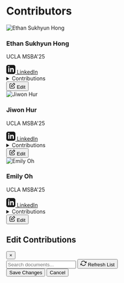 # Contributors
<div class="contributors-grid">
  <!-- Ethan Sukhyun Hong -->
  <div class="profile-card">
    <div class="profile-image">
      <img src="https://ui-avatars.com/api/?name=Ethan+Hong&size=200&background=random" alt="Ethan Sukhyun Hong">
    </div>
    <div class="profile-info">
      <h3>Ethan Sukhyun Hong</h3>
      <p class="organization">UCLA MSBA'25</p>
      <a href="https://www.linkedin.com/in/sukhyun-hong-ethan/" target="_blank" class="linkedin-link">
        <svg xmlns="http://www.w3.org/2000/svg" width="24" height="24" viewBox="0 0 24 24" fill="currentColor">
          <path d="M19 0h-14c-2.761 0-5 2.239-5 5v14c0 2.761 2.239 5 5 5h14c2.762 0 5-2.239 5-5v-14c0-2.761-2.238-5-5-5zm-11 19h-3v-11h3v11zm-1.5-12.268c-.966 0-1.75-.79-1.75-1.764s.784-1.764 1.75-1.764 1.75.79 1.75 1.764-.783 1.764-1.75 1.764zm13.5 12.268h-3v-5.604c0-3.368-4-3.113-4 0v5.604h-3v-11h3v1.765c1.396-2.586 7-2.777 7 2.476v6.759z"/>
        </svg>
        LinkedIn
      </a>
      <div class="contributions-container">
        <details class="contributions">
          <summary>Contributions</summary>
          <ul>
            <li><a href="../markdowns/AB Testing Framework With Regression/">AB Testing Framework</a></li>
            <li><a href="../markdowns/Fixed Effect/">Fixed Effect</a></li>
            <li><a href="../markdowns/Bass Model for Demand Prediction/">Bass Model</a></li>
          </ul>
        </details>
        <button class="edit-contributions" onclick="openContributionModal('ethan')">
          <svg xmlns="http://www.w3.org/2000/svg" width="16" height="16" viewBox="0 0 24 24" fill="none" stroke="currentColor" stroke-width="2">
            <path d="M20 14.66V20a2 2 0 0 1-2 2H4a2 2 0 0 1-2-2V6a2 2 0 0 1 2-2h5.34"></path>
            <polygon points="18 2 22 6 12 16 8 16 8 12 18 2"></polygon>
          </svg>
          Edit
        </button>
      </div>
    </div>
  </div>

  <!-- Jiwon Hur -->
  <div class="profile-card">
    <div class="profile-image">
      <img src="https://ui-avatars.com/api/?name=Jiwon+Hur&size=200&background=random" alt="Jiwon Hur">
    </div>
    <div class="profile-info">
      <h3>Jiwon Hur</h3>
      <p class="organization">UCLA MSBA'25</p>
      <a href="https://www.linkedin.com/in/jiwon-hur/" target="_blank" class="linkedin-link">
        <svg xmlns="http://www.w3.org/2000/svg" width="24" height="24" viewBox="0 0 24 24" fill="currentColor">
          <path d="M19 0h-14c-2.761 0-5 2.239-5 5v14c0 2.761 2.239 5 5 5h14c2.762 0 5-2.239 5-5v-14c0-2.761-2.238-5-5-5zm-11 19h-3v-11h3v11zm-1.5-12.268c-.966 0-1.75-.79-1.75-1.764s.784-1.764 1.75-1.764 1.75.79 1.75 1.764-.783 1.764-1.75 1.764zm13.5 12.268h-3v-5.604c0-3.368-4-3.113-4 0v5.604h-3v-11h3v1.765c1.396-2.586 7-2.777 7 2.476v6.759z"/>
        </svg>
        LinkedIn
      </a>
      <div class="contributions-container">
        <details class="contributions">
          <summary>Contributions</summary>
          <ul>
            <li><a href="../markdowns/Difference in Difference/">Difference in Difference</a></li>
            <li><a href="../markdowns/Instrument Variable/">Instrument Variable</a></li>
            <li><a href="../markdowns/Statistical Bias/">Statistical Bias</a></li>
          </ul>
        </details>
        <button class="edit-contributions" onclick="openContributionModal('jiwon')">
          <svg xmlns="http://www.w3.org/2000/svg" width="16" height="16" viewBox="0 0 24 24" fill="none" stroke="currentColor" stroke-width="2">
            <path d="M20 14.66V20a2 2 0 0 1-2 2H4a2 2 0 0 1-2-2V6a2 2 0 0 1 2-2h5.34"></path>
            <polygon points="18 2 22 6 12 16 8 16 8 12 18 2"></polygon>
          </svg>
          Edit
        </button>
      </div>
    </div>
  </div>

  <!-- Emily Oh -->
  <div class="profile-card">
    <div class="profile-image">
      <img src="https://ui-avatars.com/api/?name=Emily+Oh&size=200&background=random" alt="Emily Oh">
    </div>
    <div class="profile-info">
      <h3>Emily Oh</h3>
      <p class="organization">UCLA MSBA'25</p>
      <a href="https://www.linkedin.com/in/eeoh/" target="_blank" class="linkedin-link">
        <svg xmlns="http://www.w3.org/2000/svg" width="24" height="24" viewBox="0 0 24 24" fill="currentColor">
          <path d="M19 0h-14c-2.761 0-5 2.239-5 5v14c0 2.761 2.239 5 5 5h14c2.762 0 5-2.239 5-5v-14c0-2.761-2.238-5-5-5zm-11 19h-3v-11h3v11zm-1.5-12.268c-.966 0-1.75-.79-1.75-1.764s.784-1.764 1.75-1.764 1.75.79 1.75 1.764-.783 1.764-1.75 1.764zm13.5 12.268h-3v-5.604c0-3.368-4-3.113-4 0v5.604h-3v-11h3v1.765c1.396-2.586 7-2.777 7 2.476v6.759z"/>
        </svg>
        LinkedIn
      </a>
      <div class="contributions-container">
        <details class="contributions">
          <summary>Contributions</summary>
          <ul>
            <li><a href="../markdowns/Hypothesis Testing/">Hypothesis Testing</a></li>
            <li><a href="../markdowns/Linear Regression and Coefficient/">Linear Regression</a></li>
            <li><a href="../markdowns/Standard Error/">Standard Error</a></li>
          </ul>
        </details>
        <button class="edit-contributions" onclick="openContributionModal('emily')">
          <svg xmlns="http://www.w3.org/2000/svg" width="16" height="16" viewBox="0 0 24 24" fill="none" stroke="currentColor" stroke-width="2">
            <path d="M20 14.66V20a2 2 0 0 1-2 2H4a2 2 0 0 1-2-2V6a2 2 0 0 1 2-2h5.34"></path>
            <polygon points="18 2 22 6 12 16 8 16 8 12 18 2"></polygon>
          </svg>
          Edit
        </button>
      </div>
    </div>
  </div>
</div>

<!-- Contribution Modal -->
<div id="contributionModal" class="modal">
  <div class="modal-content">
    <div class="modal-header">
      <h2>Edit Contributions</h2>
      <button class="close-modal" onclick="closeContributionModal()">&times;</button>
    </div>
    <div class="modal-body">
      <div class="search-container">
        <div class="search-row">
          <input type="text" id="documentSearch" placeholder="Search documents..." onkeyup="filterDocuments()">
          <button class="refresh-btn" onclick="handleRefresh()">
            <svg xmlns="http://www.w3.org/2000/svg" width="16" height="16" viewBox="0 0 24 24" fill="none" stroke="currentColor" stroke-width="2">
              <path d="M23 4v6h-6"></path>
              <path d="M1 20v-6h6"></path>
              <path d="M3.51 9a9 9 0 0 1 14.85-3.36L23 10"></path>
              <path d="M1 14l4.64 4.36A9 9 0 0 0 20.49 15"></path>
            </svg>
            Refresh List
          </button>
        </div>
      </div>
      <div class="document-list">
        <!-- Documents will be populated here -->
      </div>
    </div>
    <div class="modal-footer">
      <button onclick="saveContributions()" class="save-btn">Save Changes</button>
      <button onclick="closeContributionModal()" class="cancel-btn">Cancel</button>
    </div>
  </div>
</div>